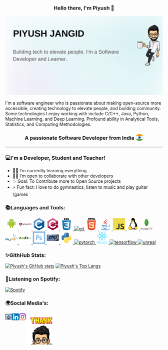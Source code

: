 <h3 align="center">Hello there, I'm Piyush 👋</h3>

<img src="https://raw.githubusercontent.com/CodeSt4ck/CodeSt4ck/main/images/profile-header-image.gif" alt="banner that says Piyush Jangid - Bulding tech to elevate people. Software Developer and Learner. Eat ● Sleep ● Code ● Repeat alongside a cartoon illustration of Piyush">

I'm a software engineer who is passionate about making open-source more accessible, creating technology to elevate people, and building community. Some technologies I enjoy working with include C/C++, Java, Python, Machine Learning, and Deep Learning. Profound ability in Analytical Tools, Statistics, and Computing Methodologies.

<h3 align="center">A passionate Software Developer from India <sub><img width="25" height="22" src="https://raw.githubusercontent.com/CodeSt4ck/CodeSt4ck/main/images/India-Flag.png" alt="India's Flag"></sub></h3>

---

### 💻I'm a Developer, Student and Teacher!

- 👨‍🎓 I’m currently learning everything
- 🤝🏻 I’m open to collaborate with other developers
- ✨ Goal: To Contribute more to Open Source projects
- ⚡ Fun fact: I love to do gymnastics, listen to music and play guitar /games

### 📚Languages and Tools:

<p align="left"> <a href="https://developer.android.com" target="_blank"> <img src="https://raw.githubusercontent.com/devicons/devicon/master/icons/android/android-original-wordmark.svg" alt="android" width="40" height="40"/> </a> <a href="https://angular.io" target="_blank"> <img src="https://raw.githubusercontent.com/devicons/devicon/master/icons/angularjs/angularjs-original-wordmark.svg" alt="angularjs" width="40" height="40"/> </a> <a href="https://www.cprogramming.com/" target="_blank"> <img src="https://raw.githubusercontent.com/devicons/devicon/master/icons/c/c-original.svg" alt="c" width="40" height="40"/> </a> <a href="https://www.w3schools.com/cpp/" target="_blank"> <img src="https://raw.githubusercontent.com/devicons/devicon/master/icons/cplusplus/cplusplus-original.svg" alt="cplusplus" width="40" height="40"/> </a> <a href="https://www.w3schools.com/css/" target="_blank"> <img src="https://raw.githubusercontent.com/devicons/devicon/master/icons/css3/css3-original-wordmark.svg" alt="css3" width="40" height="40"/> </a> <a href="https://git-scm.com/" target="_blank"> <img src="https://www.vectorlogo.zone/logos/git-scm/git-scm-icon.svg" alt="git" width="40" height="40"/> </a> <a href="https://www.w3.org/html/" target="_blank"> <img src="https://raw.githubusercontent.com/devicons/devicon/master/icons/html5/html5-original-wordmark.svg" alt="html5" width="40" height="40"/> </a> <a href="https://www.java.com" target="_blank"> <img src="https://raw.githubusercontent.com/devicons/devicon/master/icons/java/java-original.svg" alt="java" width="40" height="40"/> </a> <a href="https://developer.mozilla.org/en-US/docs/Web/JavaScript" target="_blank"> <img src="https://raw.githubusercontent.com/devicons/devicon/master/icons/javascript/javascript-original.svg" alt="javascript" width="40" height="40"/> </a> <a href="https://www.linux.org/" target="_blank"> <img src="https://raw.githubusercontent.com/devicons/devicon/master/icons/linux/linux-original.svg" alt="linux" width="40" height="40"/> </a> <a href="https://www.mongodb.com/" target="_blank"> <img src="https://raw.githubusercontent.com/devicons/devicon/master/icons/mongodb/mongodb-original-wordmark.svg" alt="mongodb" width="40" height="40"/> </a> <a href="https://www.mysql.com/" target="_blank"> <img src="https://raw.githubusercontent.com/devicons/devicon/master/icons/mysql/mysql-original-wordmark.svg" alt="mysql" width="40" height="40"/> </a> <a href="https://nodejs.org" target="_blank"> <img src="https://raw.githubusercontent.com/devicons/devicon/master/icons/nodejs/nodejs-original-wordmark.svg" alt="nodejs" width="40" height="40"/> </a> <a href="https://www.photoshop.com/en" target="_blank"> <img src="https://raw.githubusercontent.com/devicons/devicon/master/icons/photoshop/photoshop-line.svg" alt="photoshop" width="40" height="40"/> </a> <a href="https://www.php.net" target="_blank"> <img src="https://raw.githubusercontent.com/devicons/devicon/master/icons/php/php-original.svg" alt="php" width="40" height="40"/> </a> <a href="https://www.python.org" target="_blank"> <img src="https://raw.githubusercontent.com/devicons/devicon/master/icons/python/python-original.svg" alt="python" width="40" height="40"/> </a> <a href="https://pytorch.org/" target="_blank"> <img src="https://www.vectorlogo.zone/logos/pytorch/pytorch-icon.svg" alt="pytorch" width="40" height="40"/> </a> <a href="https://reactjs.org/" target="_blank"> <img src="https://raw.githubusercontent.com/devicons/devicon/master/icons/react/react-original-wordmark.svg" alt="react" width="40" height="40"/> </a> <a href="https://www.tensorflow.org" target="_blank"> <img src="https://www.vectorlogo.zone/logos/tensorflow/tensorflow-icon.svg" alt="tensorflow" width="40" height="40"/> </a> <a href="https://unrealengine.com/" target="_blank"> <img src="https://raw.githubusercontent.com/kenangundogan/fontisto/036b7eca71aab1bef8e6a0518f7329f13ed62f6b/icons/svg/brand/unreal-engine.svg" alt="unreal" width="40" height="40"/> </a> </p>

<!-- <img align="left" alt="C-Programming" width="26px" src="https://raw.githubusercontent.com/CodeSt4ck/CodeSt4ck/main/images/c.png">
<img align="left" alt="C++" width="26px" src="https://raw.githubusercontent.com/CodeSt4ck/CodeSt4ck/main/images/cpp.png">
<img align="left" alt="Java" width="26px" src="https://raw.githubusercontent.com/CodeSt4ck/CodeSt4ck/main/images/java.png">
<img align="left" alt="JavaScript" width="26px" src="https://raw.githubusercontent.com/CodeSt4ck/CodeSt4ck/main/images/java-script.png">
<img align="left" alt="Python" width="26px" src="https://raw.githubusercontent.com/CodeSt4ck/CodeSt4ck/main/images/python.png">
<img align="left" alt="R-Programming" width="26px" src="https://raw.githubusercontent.com/CodeSt4ck/CodeSt4ck/main/images/r.png">
<img align="left" alt="HTML" width="26px" src="https://raw.githubusercontent.com/CodeSt4ck/CodeSt4ck/main/images/html-5.png">
<img align="left" alt="CSS" width="26px" src="https://raw.githubusercontent.com/CodeSt4ck/CodeSt4ck/main/images/css.png">
<img align="left" alt="PHP" width="26px" src="https://raw.githubusercontent.com/CodeSt4ck/CodeSt4ck/main/images/php.png">
<img align="left" alt="Visual Studio" width="26px" src="https://raw.githubusercontent.com/CodeSt4ck/CodeSt4ck/main/images/visual-studio.png">
<img align="left" alt="Android" width="26px" src="https://raw.githubusercontent.com/CodeSt4ck/CodeSt4ck/main/images/android.png">
<img align="left" alt="GitHub" width="26px" src="https://raw.githubusercontent.com/CodeSt4ck/CodeSt4ck/main/images/github.png">
<img align="left" alt="Linux" width="26px" src="https://raw.githubusercontent.com/CodeSt4ck/CodeSt4ck/main/images/linux.png">
<img align="left" alt="Databases" width="26px" src="https://raw.githubusercontent.com/CodeSt4ck/CodeSt4ck/main/images/databases.png">
<img align="left" alt="ML/AI" width="26px" src="https://raw.githubusercontent.com/CodeSt4ck/CodeSt4ck/main/images/ml-ai.png">
<img align="left" alt="Data Visualization" width="26px" src="https://github.com/CodeSt4ck/CodeSt4ck/blob/main/images/data-visualization.png"> -->

### ✨GithHub Stats:

[![Piyush's GitHub stats](https://github-readme-stats.vercel.app/api?username=CodeSt4ck&count_private=true&show_icons=true)](https://github.com/anuraghazra/github-readme-stats)
[![Piyush's Top Langs](https://github-readme-stats.vercel.app/api/top-langs/?username=CodeSt4ck&layout=compact)](https://github.com/anuraghazra/github-readme-stats)
<!--[![Piyush's Wakatime stats](https://github-readme-stats.vercel.app/api/wakatime?username=CodeSt4ck&layout=compact)](https://github.com/anuraghazra/github-readme-stats)-->

### 🎵Listening on Spotify:

[![Spotify](https://spotify-widget-for-github.vercel.app/api/spotify)](https://open.spotify.com/user/6f282cc152224c05a3754efa393da375)

### 🌍Social Media's:

[<img align="left" alt="Under Development" width="22px" src="https://raw.githubusercontent.com/CodeSt4ck/CodeSt4ck/main/images/website.png" />][website]
[<img align="left" alt="Piyush Jangid | LinkedIn" width="22px" src="https://raw.githubusercontent.com/CodeSt4ck/CodeSt4ck/main/images/linkedin.png" />][linkedin]
[<img align="left" alt="Piyush Jangid | Instagram" width="22px" src="https://raw.githubusercontent.com/CodeSt4ck/CodeSt4ck/main/images/instagram.png" />][instagram]
<img align="left" width="100" height="100" src="https://raw.githubusercontent.com/CodeSt4ck/CodeSt4ck/main/images/greetings-gif.gif">

[website]: https://codest4ck.github.io/github-slideshow/#/
[instagram]: https://www.instagram.com/_.piyush.py._/
[linkedin]: https://www.linkedin.com/in/piyush-jangid/
